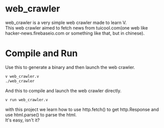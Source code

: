 # web_crawler
web_crawler is a very simple web crawler made to learn V.  
This web crawler aimed to fetch news from tuicool.com(one web like hacker-news.firebaseio.com or something like that, but in chinese).  

# Compile and Run

Use this to generate a binary and then launch the web crawler.
```bash
v web_crawler.v
./web_crawler
```

And this to compile and launch the web crawler directly.
```bash
v run web_crawler.v
```

with this project we learn how to use http.fetch() to get http.Response and use html.parse() to parse the html.  
It's easy, isn't it?  
